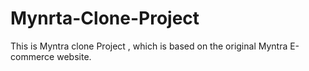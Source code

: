 # Mynrta-Clone-Project
This is Myntra clone Project , which is based on the original Myntra E-commerce website. 
